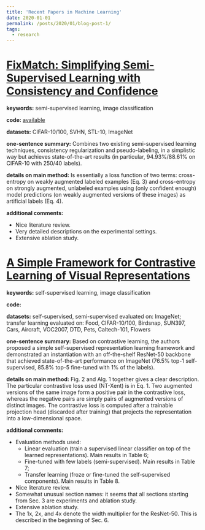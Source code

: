 ```yaml
---
title: 'Recent Papers in Machine Learning'
date: 2020-01-01
permalink: /posts/2020/01/blog-post-1/
tags:
  - research
---
```


<!---
[Template]()
======

**keywords:** 

**code:** 

**datasets:** 

**one-sentence summary:** 

**details on main method:** 

**additional comments:** 
)
-->

[FixMatch: Simplifying Semi-Supervised Learning with Consistency and Confidence](https://arxiv.org/abs/2001.07685)
======

**keywords:** semi-supervised learning, image classification

**code:** [available](https://github.com/google-research/fixmatch)

**datasets:** CIFAR-10/100, SVHN, STL-10, ImageNet

**one-sentence summary:** Combines two existing semi-supervised learning techniques, consistency regularization and pseudo-labeling, in a simplistic way but achieves state-of-the-art results (in particular, 94.93%/88.61% on CIFAR-10 with 250/40 labels). 

**details on main method:** Is essentially a loss function of two terms: cross-entropy on weakly augmented labeled examples (Eq. 3) and cross-entropy on strongly augmented, unlabeled examples using (only confident enough) model predictions (on weakly augmented versions of these images) as artificial labels (Eq. 4). 

**additional comments:** 
- Nice literature review. 
- Very detailed descriptions on the experimental settings. 
- Extensive ablation study.

[A Simple Framework for Contrastive Learning of Visual Representations](https://arxiv.org/abs/2002.05709)
======

**keywords:** self-supervised learning, image classification 

**code:** 

**datasets:** self-supervised, semi-supervised evaluated on: ImageNet; transfer learning evaluated on: Food, CIFAR-10/100, Birdsnap, SUN397, Cars, Aircraft, VOC2007, DTD, Pets, Caltech-101, Flowers  

**one-sentence summary:** Based on contrastive learning, the authors proposed a simple self-supervised representation learning framework and demonstrated an instantiation with an off-the-shelf ResNet-50 backbone that achieved state-of-the-art performance on ImageNet (76.5% top-1 self-supervised, 85.8% top-5 fine-tuned with 1% of the labels). 

**details on main method:** Fig. 2 and Alg. 1 together gives a clear description. The particular contrastive loss used (NT-Xent) is in Eq. 1. Two augmented versions of the same image form a positive pair in the contrastive loss, whereas the negative pairs are simply pairs of augmented versions of distinct images. The contrastive loss is computed after a trainable projection head (discarded after training) that projects the representation into a low-dimensional space. 

**additional comments:** 
- Evaluation methods used: 
    - Linear evaluation (train a supervised linear classifier on top of the learned representations). Main results in Table 6;
    - Fine-tuned with few labels (semi-supervised). Main results in Table 7; 
    - Transfer learning (froze or fine-tuned the self-supervised components). Main results in Table 8. 
- Nice literature review.
- Somewhat unusual section names: it seems that all sections starting from Sec. 3 are experiments and ablation study. 
- Extensive ablation study.
- The 1x, 2x, and 4x denote the width multiplier for the ResNet-50. This is described in the beginning of Sec. 6. 
